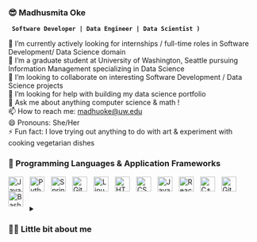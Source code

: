 ### 😎 Madhusmita Oke

**` Software Developer | Data Engineer | Data Scientist )`**

🔭 I’m currently actively looking for internships / full-time roles in Software Development/ Data Science domain <br />
🌱 I’m a graduate student at University of Washington, Seattle pursuing Information Management specializing in Data Science <br />
👯 I’m looking to collaborate on interesting Software Development / Data Science projects <br />
🤔 I’m looking for help with building my data science portfolio <br />
💬 Ask me about anything computer science & math ! <br />
📫 How to reach me: madhuoke@uw.edu  <br />
😄 Pronouns: She/Her <br />
⚡  Fun fact: I love trying out anything to do with art & experiment with cooking vegetarian dishes <br />

### 🧰 Programming Languages & Application Frameworks

<img align="left" alt="Java" width="30px" style="padding-right:10px;" src="https://cdn.jsdelivr.net/gh/devicons/devicon/icons/java/java-original.svg"/>
<img align="left" alt="Python" width="30px" style="padding-right:10px;" src="https://cdn.jsdelivr.net/gh/devicons/devicon/icons/python/python-plain.svg" />
<img align="left" alt="Spring" width="30px" style="padding-right:10px;" src="https://cdn.jsdelivr.net/gh/devicons/devicon/icons/spring/spring-original.svg" />
<img align="left" alt="Git" width="30px" style="padding-right:10px;" src="https://cdn.jsdelivr.net/gh/devicons/devicon/icons/git/git-original.svg" />
<img align="left" alt="Linux" width="30px" style="padding-right:10px;" src="https://cdn.jsdelivr.net/gh/devicons/devicon/icons/linux/linux-original.svg" />
<img align="left" alt="HTML" width="30px" style="padding-right:10px;" src="https://cdn.jsdelivr.net/gh/devicons/devicon/icons/html5/html5-plain.svg" />
<img align="left" alt="CSS" width="30px" style="padding-right:10px;" src="https://cdn.jsdelivr.net/gh/devicons/devicon/icons/css3/css3-plain.svg" />
<img align="left" alt="JavaScript" width="30px" style="padding-right:10px;" src="https://cdn.jsdelivr.net/gh/devicons/devicon/icons/javascript/javascript-plain.svg" />
<img align="left" alt="React" width="30px" style="padding-right:10px;" src="https://cdn.jsdelivr.net/gh/devicons/devicon/icons/react/react-original.svg" />
<img align="left" alt="C++" width="30px" style="padding-right:10px;" src="https://cdn.jsdelivr.net/gh/devicons/devicon/icons/cplusplus/cplusplus-line.svg" />
<img align="left" alt="GitHub" width="30px" style="padding-right:10px;" src="https://cdn.jsdelivr.net/gh/devicons/devicon/icons/github/github-original.svg" />
<img align="left" alt="Bash" width="30px" style="padding-right:10px;" src="https://cdn.jsdelivr.net/gh/devicons/devicon/icons/bash/bash-original.svg" />
<br />

#

#

<details>
 <summary><h3>👨‍💻 Little bit about me</h3></summary>
👋 Hi there! I'm Madhusmita, a highly motivated professional with a strong educational background and diverse work experience in the tech industry.

🎓 I hold a Bachelor of Engineering degree in Computer Engineering and a Master's in Computer Science, which has provided me with a solid foundation in the world of technology.

💼 I've had the privilege of contributing to the finance industry as part of the Credit Risk project at Accenture (UBS), where I honed my problem-solving skills and financial acumen.

💻 Additionally, I spent 3 years as a Senior Software Engineer at Western Digital (SanDisk), where I collaborated on cutting-edge projects in Memory Product Solutions, further developing my technical expertise.

🚀 My skill set includes full-stack development, with proficiency in Java and Python, as well as a strong grasp of DevOps practices. I'm passionate about building efficient, scalable software solutions that drive business success.

📈 What truly excites me, though, is the world of Data Science. I'm eager to leverage my skills and experience to delve deeper into this dynamic field, exploring new horizons and making data-driven decisions.

📬 Feel free to reach out to me at madhuoke@uw.edu if you're interested in connecting or discussing opportunities related to Software Development/ Data Science. Let's collaborate and innovate together!


### 📊 Stats

![Madhusmita's GitHub stats](https://github-readme-stats.vercel.app/api?username=madhusmita0309&show_icons=true&theme=gruvbox)

<!-- ![GitHub Streak](https://streak-stats.demolab.com?user=madhusmita0309&theme=gruvbox&border_radius=4.5) -->

#


